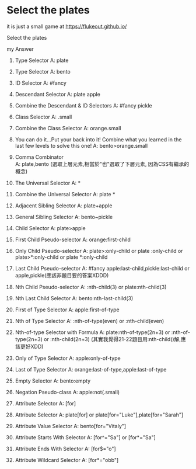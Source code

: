 # Select the plates
it is just a small game at https://flukeout.github.io/   

Select the plates  
 

my Answer
1.  Type Selector
        A:  plate
        
2.  Type Selector
        A:  bento
        
3.  ID Selector
        A:  #fancy
        
4.  Descendant Selector
        A:  plate apple
        
5.  Combine the Descendant & ID Selectors
        A:  #fancy pickle
        
6.  Class Selector
        A:  .small
        
7.  Combine the Class Selector
        A:  orange.small
        
8.  You can do it...Put your back into it! Combine what you learned in the last few levels to solve this one!
        A:  bento>orange.small
        
9.  Comma Combinator  
        A:  plate,bento (選取上層元素,相當於"也"選取了下層元素, 因為CSS有繼承的概念)
        
10. The Universal Selector
        A:  *
        
11. Combine the Universal Selector
        A:  plate *
        
12. Adjacent Sibling Selector
        A:  plate+apple
        
13. General Sibling Selector
        A:  bento~pickle
        
14. Child Selector
        A:  plate>apple
        
15. First Child Pseudo-selector
        A:  orange:first-child
        
16. Only Child Pseudo-selector
        A:  plate>:only-child  or plate :only-child or plate>*:only-child or  plate *:only-child
        
17. Last Child Pseudo-selector
        A:  #fancy apple:last-child,pickle:last-child or apple,pickle(應該非題目要的答案XDDD) 
        
18. Nth Child Pseudo-selector
        A:  :nth-child(3) or plate:nth-child(3)
        
19. Nth Last Child Selector
        A:  bento:nth-last-child(3)
        
20. First of Type Selector
        A:  apple:first-of-type
        
21. Nth of Type Selector
        A:  :nth-of-type(even) or :nth-child(even)
        
22. Nth-of-type Selector with Formula
        A:  plate:nth-of-type(2n+3) or :nth-of-type(2n+3)  or :nth-child(2n+3) (其實我覺得21-22題目用:nth-child()解,應該更好XDD)
        
23. Only of Type Selector
        A:  apple:only-of-type
        
24. Last of Type Selector
        A:  orange:last-of-type,apple:last-of-type
        
25. Empty Selector
        A:  bento:empty
        
26. Negation Pseudo-class
        A:  apple:not(.small)
        
27. Attribute Selector
        A:  [for]
        
28. Attribute Selector
        A:  plate[for] or plate[for="Luke"],plate[for="Sarah"]
        
29. Attribute Value Selector
        A:  bento[for="Vitaly"]
        
30. Attribute Starts With Selector
        A:  [for^="Sa"] or [for*="Sa"]
        
31. Attribute Ends With Selector
        A:  [for$="o"]
        
32. Attribute Wildcard Selector
        A:  [for*="obb"]            
